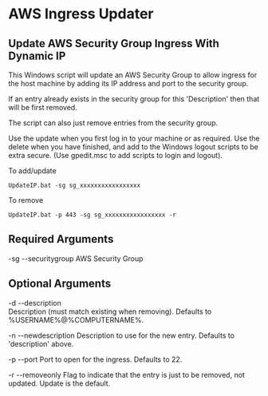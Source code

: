 # AWS Ingress Updater

## Update AWS Security Group Ingress With Dynamic IP
This Windows script will update an AWS Security Group to allow ingress for the host machine  by adding its IP address and port to the security group.

If an entry already exists in the security group for this 'Description' then that will be first removed.

The script can also just remove entries from the security group.

Use the update when you first log in to your machine or as required.
Use the delete when you have finished, and add to the Windows logout scripts to be extra secure. (Use gpedit.msc to add scripts to login and logout).

To add/update
```
UpdateIP.bat -sg sg_xxxxxxxxxxxxxxxxx
```

To remove
```
UpdateIP.bat -p 443 -sg sg_xxxxxxxxxxxxxxxxx -r
```


## Required Arguments

-sg --securitygroup   AWS Security Group

## Optional Arguments

-d --description   
Description (must match existing when removing). Defaults to %USERNAME%@%COMPUTERNAME%.

-n  --newdescription
Description to use for the new entry. Defaults to 'description' above.

-p --port
Port to open for the ingress. Defaults to 22.

-r --removeonly
Flag to indicate that the entry is just to be removed, not updated. Update is the default.